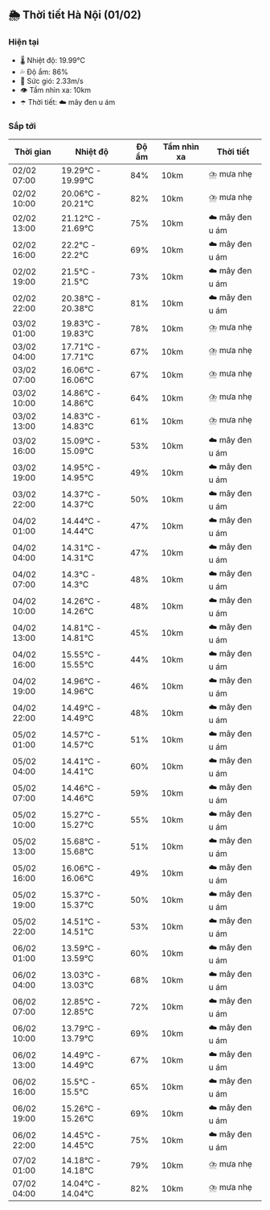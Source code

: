 ## 🌦️ Thời tiết Hà Nội (01/02)

### Hiện tại

- 🌡️ Nhiệt độ: 19.99℃
- 💦 Độ ẩm: 86%
- 💨 Sức gió: 2.33m/s
- 👁️ Tầm nhìn xa: 10km
- ☂️ Thời tiết: ☁️ mây đen u ám

### Sắp tới

| Thời gian | Nhiệt độ | Độ ẩm | Tầm nhìn xa | Thời tiết |
| --- | --- | --- | --- | --- |
| 02/02 07:00 | 19.29℃ - 19.99℃ | 84% | 10km | ⛈️ mưa nhẹ |
| 02/02 10:00 | 20.06℃ - 20.21℃ | 82% | 10km | ⛈️ mưa nhẹ |
| 02/02 13:00 | 21.12℃ - 21.69℃ | 75% | 10km | ☁️ mây đen u ám |
| 02/02 16:00 | 22.2℃ - 22.2℃ | 69% | 10km | ☁️ mây đen u ám |
| 02/02 19:00 | 21.5℃ - 21.5℃ | 73% | 10km | ☁️ mây đen u ám |
| 02/02 22:00 | 20.38℃ - 20.38℃ | 81% | 10km | ☁️ mây đen u ám |
| 03/02 01:00 | 19.83℃ - 19.83℃ | 78% | 10km | ⛈️ mưa nhẹ |
| 03/02 04:00 | 17.71℃ - 17.71℃ | 67% | 10km | ⛈️ mưa nhẹ |
| 03/02 07:00 | 16.06℃ - 16.06℃ | 67% | 10km | ⛈️ mưa nhẹ |
| 03/02 10:00 | 14.86℃ - 14.86℃ | 64% | 10km | ⛈️ mưa nhẹ |
| 03/02 13:00 | 14.83℃ - 14.83℃ | 61% | 10km | ⛈️ mưa nhẹ |
| 03/02 16:00 | 15.09℃ - 15.09℃ | 53% | 10km | ☁️ mây đen u ám |
| 03/02 19:00 | 14.95℃ - 14.95℃ | 49% | 10km | ☁️ mây đen u ám |
| 03/02 22:00 | 14.37℃ - 14.37℃ | 50% | 10km | ☁️ mây đen u ám |
| 04/02 01:00 | 14.44℃ - 14.44℃ | 47% | 10km | ☁️ mây đen u ám |
| 04/02 04:00 | 14.31℃ - 14.31℃ | 47% | 10km | ☁️ mây đen u ám |
| 04/02 07:00 | 14.3℃ - 14.3℃ | 48% | 10km | ☁️ mây đen u ám |
| 04/02 10:00 | 14.26℃ - 14.26℃ | 48% | 10km | ☁️ mây đen u ám |
| 04/02 13:00 | 14.81℃ - 14.81℃ | 45% | 10km | ☁️ mây đen u ám |
| 04/02 16:00 | 15.55℃ - 15.55℃ | 44% | 10km | ☁️ mây đen u ám |
| 04/02 19:00 | 14.96℃ - 14.96℃ | 46% | 10km | ☁️ mây đen u ám |
| 04/02 22:00 | 14.49℃ - 14.49℃ | 48% | 10km | ☁️ mây đen u ám |
| 05/02 01:00 | 14.57℃ - 14.57℃ | 51% | 10km | ☁️ mây đen u ám |
| 05/02 04:00 | 14.41℃ - 14.41℃ | 60% | 10km | ☁️ mây đen u ám |
| 05/02 07:00 | 14.46℃ - 14.46℃ | 59% | 10km | ☁️ mây đen u ám |
| 05/02 10:00 | 15.27℃ - 15.27℃ | 55% | 10km | ☁️ mây đen u ám |
| 05/02 13:00 | 15.68℃ - 15.68℃ | 51% | 10km | ☁️ mây đen u ám |
| 05/02 16:00 | 16.06℃ - 16.06℃ | 49% | 10km | ☁️ mây đen u ám |
| 05/02 19:00 | 15.37℃ - 15.37℃ | 50% | 10km | ☁️ mây đen u ám |
| 05/02 22:00 | 14.51℃ - 14.51℃ | 53% | 10km | ☁️ mây đen u ám |
| 06/02 01:00 | 13.59℃ - 13.59℃ | 60% | 10km | ☁️ mây đen u ám |
| 06/02 04:00 | 13.03℃ - 13.03℃ | 68% | 10km | ☁️ mây đen u ám |
| 06/02 07:00 | 12.85℃ - 12.85℃ | 72% | 10km | ☁️ mây đen u ám |
| 06/02 10:00 | 13.79℃ - 13.79℃ | 69% | 10km | ☁️ mây đen u ám |
| 06/02 13:00 | 14.49℃ - 14.49℃ | 67% | 10km | ☁️ mây đen u ám |
| 06/02 16:00 | 15.5℃ - 15.5℃ | 65% | 10km | ☁️ mây đen u ám |
| 06/02 19:00 | 15.26℃ - 15.26℃ | 69% | 10km | ☁️ mây đen u ám |
| 06/02 22:00 | 14.45℃ - 14.45℃ | 75% | 10km | ☁️ mây đen u ám |
| 07/02 01:00 | 14.18℃ - 14.18℃ | 79% | 10km | ⛈️ mưa nhẹ |
| 07/02 04:00 | 14.04℃ - 14.04℃ | 82% | 10km | ⛈️ mưa nhẹ |
